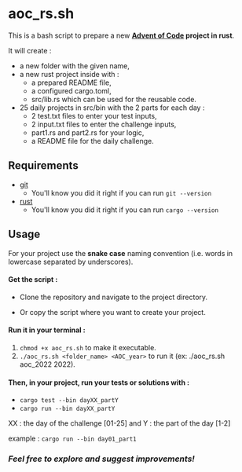 # aoc_rs.sh

This is a bash script to prepare a new **[Advent of Code](https://adventofcode.com/) project in rust**.

It will create :

- a new folder with the given name,
- a new rust project inside with :
  - a prepared README file,
  - a configured cargo.toml,
  - src/lib.rs which can be used for the reusable code.
- 25 daily projects in src/bin with the 2 parts for each day :
  - 2 test.txt files to enter your test inputs,
  - 2 input.txt files to enter the challenge inputs,
  - part1.rs and part2.rs for your logic,
  - a README file for the daily challenge.

## Requirements

- [git](https://git-scm.com/book/en/v2/Getting-Started-Installing-Git)
  - You'll know you did it right if you can run `git --version`
- [rust](https://www.rust-lang.org/learn/get-started)
  - You'll know you did it right if you can run `cargo --version`

## Usage

For your project use the **snake case** naming convention (i.e. words in lowercase separated by underscores).

#### Get the script :

- Clone the repository and navigate to the project directory.

- Or copy the script where you want to create your project.

#### Run it in your terminal :

1. `chmod +x aoc_rs.sh` to make it executable.
2. `./aoc_rs.sh <folder_name> <AOC_year>` to run it (ex: ./aoc_rs.sh aoc_2022 2022).

#### Then, in your project, run your tests or solutions with :

- `cargo test --bin dayXX_partY`
- `cargo run --bin dayXX_partY`

XX : the day of the challenge [01-25] and Y : the part of the day [1-2]

example : `cargo run --bin day01_part1`

### _Feel free to explore and suggest improvements!_
